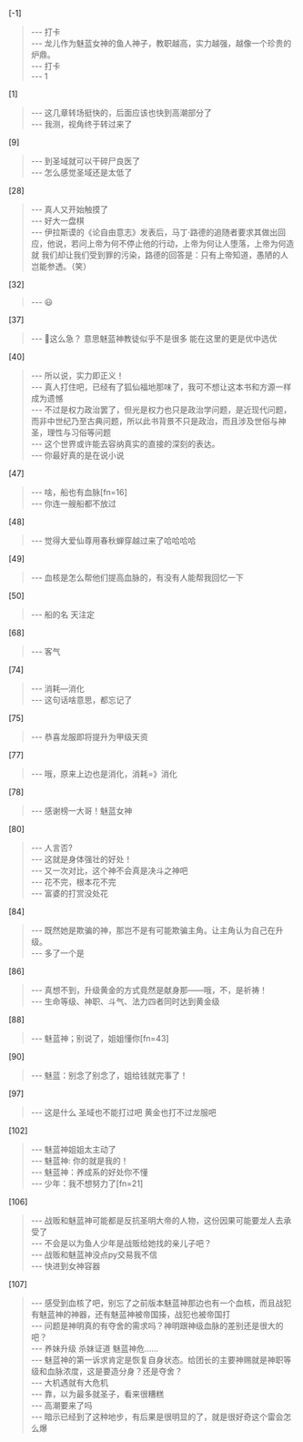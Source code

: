 
[-1] 
>--- 打卡<br>
>--- 龙儿作为魅蓝女神的鱼人神子，教职越高，实力越强，越像一个珍贵的炉鼎。<br>
>--- 打卡<br>
>--- 1<br>

[1] 
>--- 这几章转场挺快的，后面应该也快到高潮部分了<br>
>--- 我测，视角终于转过来了<br>

[9] 
>--- 到圣域就可以干碎尸良医了<br>
>--- 怎么感觉圣域还是太低了<br>

[28] 
>--- 真人又开始触摸了<br>
>--- 好大一盘棋<br>
>--- 伊拉斯谟的《论自由意志》发表后，马丁·路德的追随者要求其做出回应，他说，若问上帝为何不停止他的行动，上帝为何让人堕落，上帝为何造就 我们却让我们受到罪的污染，路德的回答是：只有上帝知道，愚陋的人岂能参透。（笑）<br>

[32] 
>--- 😃<br>

[37] 
>--- 🤔这么急？  意思魅蓝神教徒似乎不是很多  能在这里的更是优中选优<br>

[40] 
>--- 所以说，实力即正义！<br>
>--- 真人打住吧，已经有了狐仙福地那味了，我可不想让这本书和方源一样成为遗憾<br>
>--- 不过是权力政治罢了，但光是权力也只是政治学问题，是近现代问题，而非中世纪乃至古典问题，所以此书背景不只是政治，而且涉及世俗与神圣，理性与习俗等问题<br>
>--- 这个世界或许能去容纳真实的直接的深刻的表达。<br>
>--- 你最好真的是在说小说<br>

[47] 
>--- 啥，船也有血脉[fn=16]<br>
>--- 你连一艘船都不放过<br>

[48] 
>--- 觉得大爱仙尊用春秋蝉穿越过来了哈哈哈哈<br>

[49] 
>--- 血核是怎么帮他们提高血脉的，有没有人能帮我回忆一下<br>

[50] 
>--- 船的名  天注定<br>

[68] 
>--- 客气<br>

[74] 
>--- 消耗—消化<br>
>--- 这句话啥意思，都忘记了<br>

[75] 
>--- 恭喜龙服即将提升为甲级天资<br>

[77] 
>--- 哦，原来上边也是消化，消耗=》消化<br>

[78] 
>--- 感谢榜一大哥！魅蓝女神<br>

[80] 
>--- 人言否?<br>
>--- 这就是身体强壮的好处！<br>
>--- 又一次对比，这个神不会真是决斗之神吧<br>
>--- 花不完，根本花不完<br>
>--- 富婆的打赏没处花<br>

[84] 
>--- 既然她是欺骗的神，那岂不是有可能欺骗主角。让主角认为自己在升级。<br>
>--- 多了一个是<br>

[86] 
>--- 真想不到，升级黄金的方式竟然是献身那——哦，不，是祈祷！<br>
>--- 生命等级、神职、斗气、法力四者同时达到黄金级<br>

[88] 
>--- 魅蓝神；别说了，姐姐懂你[fn=43]<br>

[90] 
>--- 魅蓝：别念了别念了，姐给钱就完事了！<br>

[97] 
>--- 这是什么 圣域也不能打过吧 黄金也打不过龙服吧<br>

[102] 
>--- 魅蓝神姐姐太主动了<br>
>--- 魅蓝神:  你的就是我的！<br>
>--- 魅蓝神：养成系的好处你不懂<br>
>--- 少年：我不想努力了[fn=21]<br>

[106] 
>--- 战贩和魅蓝神可能都是反抗圣明大帝的人物，这份因果可能要龙人去承受了<br>
>--- 不会是以为鱼人少年是战贩给她找的亲儿子吧？<br>
>--- 战贩和魅蓝神没点py交易我不信<br>
>--- 快进到女神容器<br>

[107] 
>--- 感受到血核了吧，别忘了之前版本魅蓝神那边也有一个血核，而且战犯有魅蓝神的神器，还有魅蓝神被帝国揍，战犯也被帝国打<br>
>--- 问题是神明真的有夺舍的需求吗？神明跟神级血脉的差别还是很大的吧？<br>
>--- 养妹升级 杀妹证道 魅蓝神危……<br>
>--- 魅蓝神的第一诉求肯定是恢复自身状态。给团长的主要神赐就是神职等级和血脉浓度，这是要造分身？还是夺舍？<br>
>--- 大机遇就有大危机<br>
>--- 靠，以为最多就圣子，看来很糟糕<br>
>--- 高潮要来了吗<br>
>--- 暗示已经到了这种地步，有后果是很明显的了，就是很好奇这个雷会怎么爆<br>
